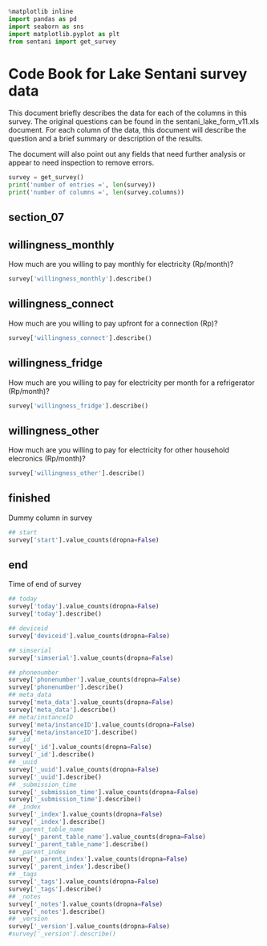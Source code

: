 ```python
%matplotlib inline
import pandas as pd
import seaborn as sns
import matplotlib.pyplot as plt
from sentani import get_survey
```

# Code Book for Lake Sentani survey data

This document briefly describes the data for each of the columns in this survey.
The original questions can be found in the sentani_lake_form_v11.xls document.
For each column of the data, this document will describe the question and a
brief summary or description of the results.

The document will also point out any fields that need further analysis or appear
to need inspection to remove errors.

```python
survey = get_survey()
print('number of entries =', len(survey))
print('number of columns =', len(survey.columns))
```

## section_07

## willingness_monthly
How much are you willing to pay monthly for electricity (Rp/month)?

```python
survey['willingness_monthly'].describe()
```

## willingness_connect
How much are you willing to pay upfront for a connection (Rp)?

```python
survey['willingness_connect'].describe()
```

## willingness_fridge
How much are you willing to pay for electricity per month for a refrigerator
(Rp/month)?

```python
survey['willingness_fridge'].describe()
```

## willingness_other
How much are you willing to pay for electricity for other household elecronics
(Rp/month)?

```python
survey['willingness_other'].describe()
```

## finished
Dummy column in survey


```python
## start
survey['start'].value_counts(dropna=False)
```

## end
Time of end of survey

```python
## today
survey['today'].value_counts(dropna=False)
survey['today'].describe()
```

```python
## deviceid
survey['deviceid'].value_counts(dropna=False)
```

```python
## simserial
survey['simserial'].value_counts(dropna=False)
```

```python
## phonenumber
survey['phonenumber'].value_counts(dropna=False)
survey['phonenumber'].describe()
## meta_data
survey['meta_data'].value_counts(dropna=False)
survey['meta_data'].describe()
## meta/instanceID
survey['meta/instanceID'].value_counts(dropna=False)
survey['meta/instanceID'].describe()
## _id
survey['_id'].value_counts(dropna=False)
survey['_id'].describe()
## _uuid
survey['_uuid'].value_counts(dropna=False)
survey['_uuid'].describe()
## _submission_time
survey['_submission_time'].value_counts(dropna=False)
survey['_submission_time'].describe()
## _index
survey['_index'].value_counts(dropna=False)
survey['_index'].describe()
## _parent_table_name
survey['_parent_table_name'].value_counts(dropna=False)
survey['_parent_table_name'].describe()
## _parent_index
survey['_parent_index'].value_counts(dropna=False)
survey['_parent_index'].describe()
## _tags
survey['_tags'].value_counts(dropna=False)
survey['_tags'].describe()
## _notes
survey['_notes'].value_counts(dropna=False)
survey['_notes'].describe()
## _version
survey['_version'].value_counts(dropna=False)
#survey['_version'].describe()
```

```python

```
